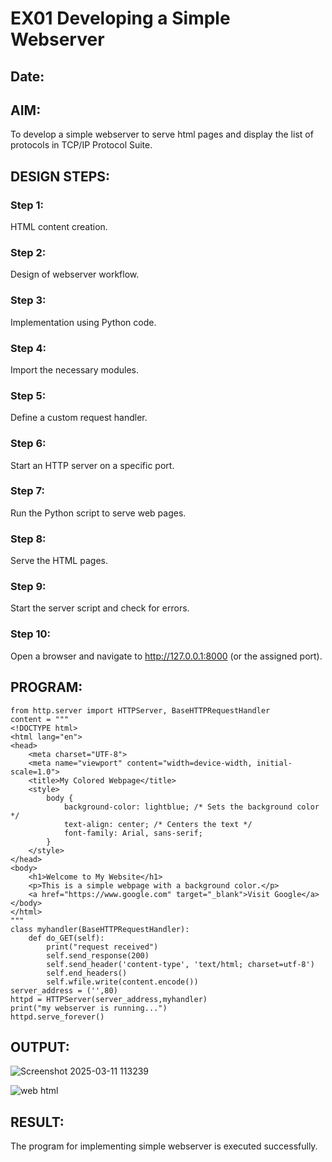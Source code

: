 
# EX01 Developing a Simple Webserver
## Date:

## AIM:
To develop a simple webserver to serve html pages and display the list of protocols in TCP/IP Protocol Suite.

## DESIGN STEPS:
### Step 1: 
HTML content creation.

### Step 2:
Design of webserver workflow.

### Step 3:
Implementation using Python code.

### Step 4:
Import the necessary modules.

### Step 5:
Define a custom request handler.

### Step 6:
Start an HTTP server on a specific port.

### Step 7:
Run the Python script to serve web pages.

### Step 8:
Serve the HTML pages.

### Step 9:
Start the server script and check for errors.

### Step 10:
Open a browser and navigate to http://127.0.0.1:8000 (or the assigned port).

## PROGRAM:
```
from http.server import HTTPServer, BaseHTTPRequestHandler
content = """
<!DOCTYPE html>
<html lang="en">
<head>
    <meta charset="UTF-8">
    <meta name="viewport" content="width=device-width, initial-scale=1.0">
    <title>My Colored Webpage</title>
    <style>
        body {
            background-color: lightblue; /* Sets the background color */
            text-align: center; /* Centers the text */
            font-family: Arial, sans-serif;
        }
    </style>
</head>
<body>
    <h1>Welcome to My Website</h1>
    <p>This is a simple webpage with a background color.</p>
    <a href="https://www.google.com" target="_blank">Visit Google</a>
</body>
</html>
"""
class myhandler(BaseHTTPRequestHandler):
    def do_GET(self):
        print("request received")
        self.send_response(200)
        self.send_header('content-type', 'text/html; charset=utf-8')
        self.end_headers()
        self.wfile.write(content.encode())
server_address = ('',80)
httpd = HTTPServer(server_address,myhandler)
print("my webserver is running...")
httpd.serve_forever()
```

## OUTPUT:
![Screenshot 2025-03-11 113239](https://github.com/user-attachments/assets/c5b1eac7-4b19-4336-a5da-277204dfef73)

![web html](https://github.com/user-attachments/assets/a8c58d65-60ab-4bb7-bf5b-f83b528155b0)

## RESULT:
The program for implementing simple webserver is executed successfully.

